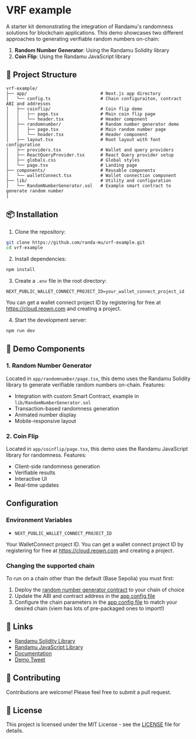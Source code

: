 # VRF example

A starter kit demonstrating the integration of Randamu's randomness solutions for blockchain applications. This demo showcases two different approaches to generating verifiable random numbers on-chain:

1. **Random Number Generator**: Using the Randamu Solidity library
2. **Coin Flip**: Using the Randamu JavaScript library

## 📁 Project Structure

```
vrf-example/
├── app/                            # Next.js app directory
│   └── config.ts                   # Chain configuraiton, contract ABI and addresses
│   ├── coinflip/                   # Coin flip demo
│   │   ├── page.tsx                # Main coin flip page
│   │   └── header.tsx              # Header component
│   ├── randomnumber/               # Random number generator demo
│   │   ├── page.tsx                # Main random number page
│   │   └── header.tsx              # Header component
│   ├── layout.tsx                  # Root layout with font configuration
│   ├── providers.tsx               # Wallet and query providers
│   ├── ReactQueryProvider.tsx      # React Query provider setup
│   ├── globals.css                 # Global styles
│   └── page.tsx                    # Landing page
├── components/                     # Reusable components
│   └── walletConnect.tsx           # Wallet connection component
├── lib/                            # Utility and configuration
│   └── RandomNumberGenerator.sol   # Example smart contract to generate random number
|

```

## 📦 Installation

1. Clone the repository:
```bash
git clone https://github.com/randa-mu/vrf-example.git
cd vrf-example
```

2. Install dependencies:
```bash
npm install
```

3. Create a `.env` file in the root directory:
```env
NEXT_PUBLIC_WALLET_CONNECT_PROJECT_ID=your_wallet_connect_project_id
```
You can get a wallet connect project ID by registering for free at https://cloud.reown.com and creating a project.

4. Start the development server:
```bash
npm run dev
```

## 🎯 Demo Components

### 1. Random Number Generator
Located in `app/randomnumber/page.tsx`, this demo uses the Randamu Solidity library to generate verifiable random numbers on-chain. Features:
- Integration with custom Smart Contract, example in `lib/RandomNumberGenerator.sol` 
- Transaction-based randomness generation
- Animated number display
- Mobile-responsive layout

### 2. Coin Flip
Located in `app/coinflip/page.tsx`, this demo uses the Randamu JavaScript library for randomness. Features:
- Client-side randomness generation
- Verifiable results
- Interactive UI
- Real-time updates

## Configuration

### Environment Variables
- `NEXT_PUBLIC_WALLET_CONNECT_PROJECT_ID`

Your WalletConnect project ID. You can get a wallet connect project ID by registering for free at https://cloud.reown.com and creating a project.

### Changing the supported chain
To run on a chain other than the default (Base Sepolia) you must first:
1. Deploy the [random number generator contract](contracts/RandomNumberGenerator.sol) to your chain of choice
2. Update the ABI and contract address in the [app config file](./app/config.ts)
3. Configure the chain parameters in the [app config file](./app/config.ts) to match your desired chain (viem has lots of pre-packaged ones to import!)

## 🔗 Links

- [Randamu Solidity Library](https://github.com/randa-mu/randomness-solidity)
- [Randamu JavaScript Library](https://github.com/randa-mu/randomness-js)
- [Documentation](https://docs.randa.mu/features/verifiable-randomness/quickstart/)
- [Demo Tweet](https://x.com/RandamuInc/status/1914562688753258595)

## 🤝 Contributing

Contributions are welcome! Please feel free to submit a pull request.

## 📄 License

This project is licensed under the MIT License - see the [LICENSE](LICENSE) file for details.
